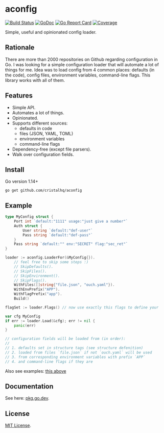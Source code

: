 # aconfig

[![Build Status][build-img]][build-url]
[![GoDoc][pkg-img]][pkg-url]
[![Go Report Card][reportcard-img]][reportcard-url]
[![Coverage][coverage-img]][coverage-url]

Simple, useful and opinionated config loader.

## Rationale

There are more than 2000 repositories on Github regarding configuration in Go. I was looking for a simple configuration loader that will automate a lot of things for me. Idea was to load config from 4 common places: defaults (in the code), config files, environment variables, command-line flags. This library works with all of them.

## Features

* Simple API.
* Automates a lot of things.
* Opinionated.
* Supports different sources:
  * defaults in code
  * files (JSON, YAML, TOML)
  * environment variables
  * command-line flags
* Dependency-free (except file parsers).
* Walk over configuration fields.

## Install

Go version 1.14+

```
go get github.com/cristalhq/aconfig
```

## Example

```go
type MyConfig struct {
	Port int `default:"1111" usage:"just give a number"`
	Auth struct {
		User string `default:"def-user"`
		Pass string `default:"def-pass"`
	}
	Pass string `default:"" env:"SECRET" flag:"sec_ret"`
}

loader := aconfig.LoaderFor(&MyConfig{}).
	// feel free to skip some steps :)
	// SkipDefaults().
	// SkipFiles().
	// SkipEnvironment().
	// SkipFlags().
	WithFiles([]string{"file.json", "ouch.yaml"}).
	WithEnvPrefix("APP").
	WithFlagPrefix("app").
	Build()

flagSet := loader.Flags() // now use exactly this flags to define your own

var cfg MyConfig
if err := loader.Load(&cfg); err != nil {
	panic(err)
}

// configuration fields will be loaded from (in order):
//
// 1. defaults set in structure tags (see structure defenition)
// 2. loaded from files `file.json` if not `ouch.yaml` will be used
// 3. from corresponding environment variables with prefix `APP`
// 4. and command-line flags if they are
```

Also see examples: [this above](https://github.com/cristalhq/aconfig/blob/master/example_test.go)

## Documentation

See here: [pkg.go.dev][pkg-url].

## License

[MIT License](LICENSE).

[build-img]: https://github.com/cristalhq/aconfig/workflows/build/badge.svg
[build-url]: https://github.com/cristalhq/aconfig/actions
[pkg-img]: https://pkg.go.dev/badge/cristalhq/aconfig
[pkg-url]: https://pkg.go.dev/github.com/cristalhq/aconfig
[reportcard-img]: https://goreportcard.com/badge/cristalhq/aconfig
[reportcard-url]: https://goreportcard.com/report/cristalhq/aconfig
[coverage-img]: https://codecov.io/gh/cristalhq/aconfig/branch/master/graph/badge.svg
[coverage-url]: https://codecov.io/gh/cristalhq/aconfig
